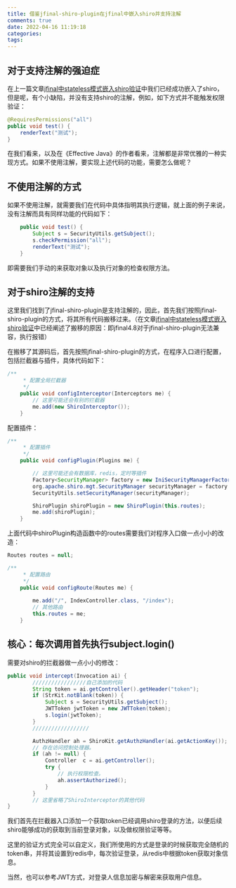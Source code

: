 ```yaml
---
title: 借鉴jfinal-shiro-plugin在jfinal中嵌入shiro并支持注解
comments: true
date: 2022-04-16 11:19:18
categories:
tags:
---
```




## 对于支持注解的强迫症

在上一篇文章[jfinal中stateless模式嵌入shiro验证](https://bbs.huaweicloud.com/blogs/347153)中我们已经成功嵌入了shiro，但是呢，有个小缺陷，并没有支持shiro的注解，例如，如下方式并不能触发权限验证：

```java
@RequiresPermissions("all")
public void test() {
    renderText("测试");
}
```

在我们看来，以及在《Effective Java》的作者看来，注解都是非常优雅的一种实现方式。如果不使用注解，要实现上述代码的功能，需要怎么做呢？

## 不使用注解的方式

如果不使用注解，就需要我们在代码中具体指明其执行逻辑，就上面的例子来说，没有注解而具有同样功能的代码如下：

```java
	public void test() {
		Subject s = SecurityUtils.getSubject();
		s.checkPermission("all");
		renderText("测试");
	}
```

即需要我们手动的来获取对象以及执行对象的检查权限方法。

## 对于shiro注解的支持

这里我们找到了jfinal-shiro-plugin是支持注解的，因此，首先我们按照jfinal-shiro-plugin的方式，将其所有代码搬移过来。（在文章[jfinal中stateless模式嵌入shiro验证](https://bbs.huaweicloud.com/blogs/347153)中已经阐述了搬移的原因：即jfinal4.8对于jfinal-shiro-plugin无法兼容，执行报错）

在搬移了其源码后，首先按照jfinal-shiro-plugin的方式，在程序入口进行配置，包括拦截器与插件，具体代码如下：

```java
/**
	 * 配置全局拦截器
	 */
	public void configInterceptor(Interceptors me) {
        // 这里可能还会有别的拦截器
		me.add(new ShiroInterceptor());
	}
```

配置插件：

```java
/**
	 * 配置插件
	 */
	public void configPlugin(Plugins me) {

		// 这里可能还会有数据库，redis，定时等插件
		Factory<SecurityManager> factory = new IniSecurityManagerFactory("classpath:shiro.ini");
		org.apache.shiro.mgt.SecurityManager securityManager = factory.getInstance();
		SecurityUtils.setSecurityManager(securityManager);

		ShiroPlugin shiroPlugin = new ShiroPlugin(this.routes);
		me.add(shiroPlugin);
	}
```

上面代码中shiroPlugin构造函数中的routes需要我们对程序入口做一点小小的改造：

```java
Routes routes = null;

/**
	 * 配置路由
	 */
	public void configRoute(Routes me) {
		
        me.add("/", IndexController.class, "/index");
        // 其他路由
		this.routes = me;
	}
```

## 核心：每次调用首先执行subject.login()

需要对shiro的拦截器做一点小小的修改：

```java
public void intercept(Invocation ai) {
    	/////////////////自己添加的代码
		String token = ai.getController().getHeader("token");
		if (StrKit.notBlank(token)) {
			Subject s = SecurityUtils.getSubject();
			JWTToken jwtToken = new JWTToken(token);
			s.login(jwtToken);
		}
    	//////////////////

		AuthzHandler ah = ShiroKit.getAuthzHandler(ai.getActionKey());
		// 存在访问控制处理器。
		if (ah != null) {
			Controller  c = ai.getController();
			try {
				// 执行权限检查。
				ah.assertAuthorized();
            }
        }
    	// 这里省略了ShiroInterceptor的其他代码
}
```

我们首先在拦截器入口添加一个获取token已经调用shiro登录的方法，以便后续shiro能够成功的获取到当前登录对象，以及做权限验证等等。

这里的验证方式完全可以自定义，我们所使用的方式是登录的时候获取完全随机的token串，并将其设置到redis中，每次验证登录，从redis中根据token获取对象信息。

当然，也可以参考JWT方式，对登录人信息加密与解密来获取用户信息。

